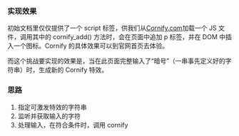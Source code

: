 ### 实现效果
初始文档里仅仅提供了一个 script 标签，供我们从[Cornify.com](https://www.cornify.com/)加载一个 JS 文件，调用其中的 cornify_add() 方法时，会在页面中追加 p 标签，并在 DOM 中插入一个图标。Cornify 的具体效果可以到官网首页去体验。

而这个挑战要实现的效果是，当在此页面完整输入了“暗号”（一串事先定义好的字符串）时，生成新的 Cornify 特效。

### 思路
1.  指定可激发特效的字符串
2.  监听并获取输入的字符
3.  处理输入，在符合条件时，调用 cornify